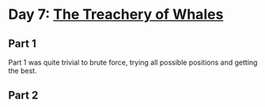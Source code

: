 # Day 7: [The Treachery of Whales](https://adventofcode.com/2021/day/7)

## Part 1

Part 1 was quite trivial to brute force, trying all possible positions and getting the best.

## Part 2

